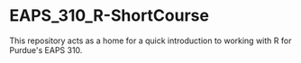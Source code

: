 # EAPS_310_R-ShortCourse
 This repository acts as a home for a quick introduction to working with R for Purdue's EAPS 310.
